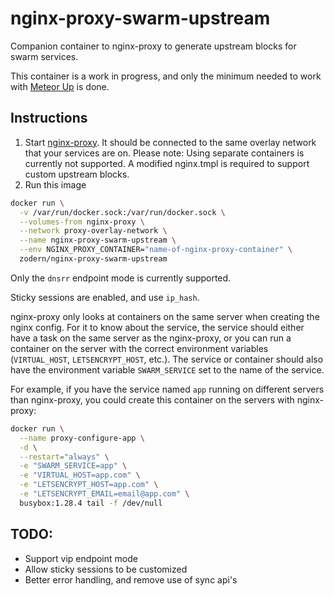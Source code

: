 # nginx-proxy-swarm-upstream

Companion container to nginx-proxy to generate upstream blocks for swarm services.

This container is a work in progress, and only the minimum needed to work with [Meteor Up](https://github.com/zodern/meteor-up) is done.

## Instructions

1. Start [nginx-proxy](https://github.com/jwilder/nginx-proxy). It should be connected to the same overlay network that your services are on. Please note: Using separate containers is currently not supported. A modified nginx.tmpl is required to support custom upstream blocks.
2. Run this image
```bash
docker run \
  -v /var/run/docker.sock:/var/run/docker.sock \
  --volumes-from nginx-proxy \
  --network proxy-overlay-network \
  --name nginx-proxy-swarm-upstream \
  --env NGINX_PROXY_CONTAINER="name-of-nginx-proxy-container" \
  zodern/nginx-proxy-swarm-upstream
```

Only the `dnsrr` endpoint mode is currently supported.

Sticky sessions are enabled, and use `ip_hash`.

nginx-proxy only looks at containers on the same server when creating the nginx config. For it to know about the service, the service should either have a task on the same server as the nginx-proxy, or you can run a container on the server with the correct environment variables (`VIRTUAL_HOST`, `LETSENCRYPT_HOST`, etc.). The service or container should also have the environment variable `SWARM_SERVICE` set to the name of the service.

For example, if you have the service named `app` running on different servers than nginx-proxy, you could create this container on the servers with nginx-proxy:

```bash
docker run \
  --name proxy-configure-app \
  -d \
  --restart="always" \
  -e "SWARM_SERVICE=app" \
  -e "VIRTUAL_HOST=app.com" \
  -e "LETSENCRYPT_HOST=app.com" \
  -e "LETSENCRYPT_EMAIL=email@app.com" \
  busybox:1.28.4 tail -f /dev/null
```

## TODO:

- Support vip endpoint mode
- Allow sticky sessions to be customized
- Better error handling, and remove use of sync api's
